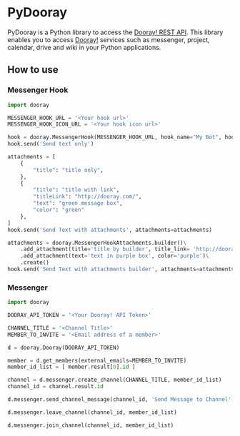 # PyDooray

PyDooray is a Python library to access the [Dooray! REST API].
This library enables you to access [Dooray!] services such as messenger, project, calendar, drive and wiki in your Python applications.

[Dooray! REST API]: https://helpdesk.dooray.com/share/pages/9wWo-xwiR66BO5LGshgVTg/2937064454837487755
[Dooray!]: https://dooray.com/

## How to use

### Messenger Hook
```python
import dooray

MESSENGER_HOOK_URL = '<Your hook url>'
MESSENGER_HOOK_ICON_URL = '<Your hook icon url>'

hook = dooray.MessengerHook(MESSENGER_HOOK_URL, hook_name="My Bot", hook_icon=MESSENGER_HOOK_ICON_URL)
hook.send('Send text only')

attachments = [
    {
        "title": "title only",
    },
    {
        "title": "title with link",
        "titleLink": "http://dooray.com/",
        "text": "green message box",
        "color": "green"
    },
]
hook.send('Send Text with attachments', attachments=attachments)

attachments = dooray.MessengerHookAttachments.builder()\
    .add_attachment(title='title by builder', title_link= 'http://dooray.com/', text='text by builder', color='yellow')\
    .add_attachment(text='text in purple box', color='purple')\
    .create()
hook.send('Send Text with attachments builder', attachments=attachments)
```

### Messenger
```python
import dooray

DOORAY_API_TOKEN = '<Your Dooray! API Token>'

CHANNEL_TITLE = '<Channel Title>'
MEMBER_TO_INVITE = '<Email address of a member>'

d = dooray.Dooray(DOORAY_API_TOKEN)

member = d.get_members(external_emails=MEMBER_TO_INVITE)
member_id_list = [ member.result[0].id ]

channel = d.messenger.create_channel(CHANNEL_TITLE, member_id_list)
channel_id = channel.result.id

d.messenger.send_channel_message(channel_id, 'Send Message to Channel')

d.messenger.leave_channel(channel_id, member_id_list)

d.messenger.join_channel(channel_id, member_id_list)
```